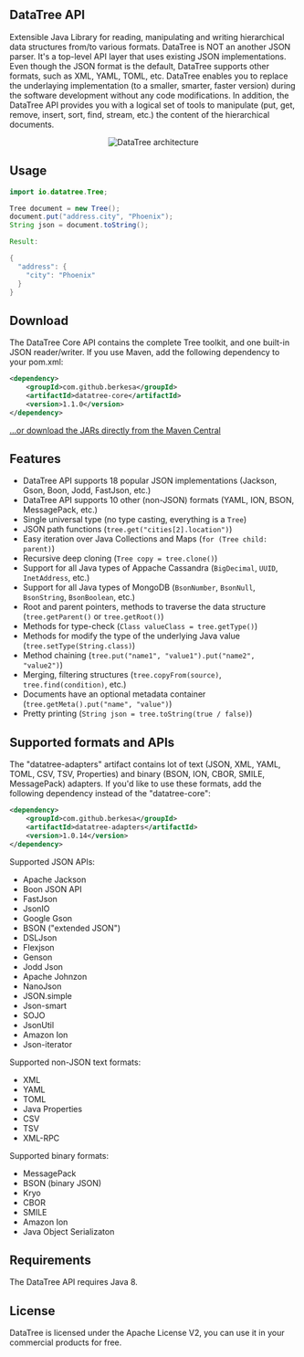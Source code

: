 ## DataTree API

Extensible Java Library for reading, manipulating and writing hierarchical data structures from/to various formats.
DataTree is NOT an another JSON parser. It's a top-level API layer that uses existing JSON implementations.
Even though the JSON format is the default, DataTree supports other formats, such as XML, YAML, TOML, etc.
DataTree enables you to replace the underlaying implementation (to a smaller, smarter, faster version)
during the software development without any code modifications.
In addition, the DataTree API provides you with a logical set of tools
to manipulate (put, get, remove, insert, sort, find, stream, etc.) the content of the hierarchical documents. 

<div align="center">
    <img src="architecture.png" alt="DataTree architecture" />
</div>

## Usage

```java
import io.datatree.Tree;

Tree document = new Tree();
document.put("address.city", "Phoenix");
String json = document.toString();

Result:

{
  "address": {
    "city": "Phoenix"
  }
}
```

## Download

The DataTree Core API contains the complete Tree toolkit, and one built-in JSON reader/writer. If you use Maven, add the following dependency to your pom.xml:

```xml
<dependency>
    <groupId>com.github.berkesa</groupId>
    <artifactId>datatree-core</artifactId>
    <version>1.1.0</version>
</dependency>
```

[...or download the JARs directly from the Maven Central](https://search.maven.org/artifact/com.github.berkesa/datatree-core)

## Features

- DataTree API supports 18 popular JSON implementations (Jackson, Gson, Boon, Jodd, FastJson, etc.)
- DataTree API supports 10 other (non-JSON) formats (YAML, ION, BSON, MessagePack, etc.)
- Single universal type (no type casting, everything is a `Tree`)
- JSON path functions (`tree.get("cities[2].location")`)
- Easy iteration over Java Collections and Maps (`for (Tree child: parent)`)
- Recursive deep cloning (`Tree copy = tree.clone()`)
- Support for all Java types of Appache Cassandra (`BigDecimal`, `UUID`, `InetAddress`, etc.)
- Support for all Java types of MongoDB (`BsonNumber`, `BsonNull`, `BsonString`, `BsonBoolean`, etc.)
- Root and parent pointers, methods to traverse the data structure (`tree.getParent()` or `tree.getRoot()`)
- Methods for type-check (`Class valueClass = tree.getType()`)
- Methods for modify the type of the underlying Java value (`tree.setType(String.class)`)
- Method chaining (`tree.put("name1", "value1").put("name2", "value2")`)
- Merging, filtering structures (`tree.copyFrom(source)`, `tree.find(condition)`, etc.)
- Documents have an optional metadata container (`tree.getMeta().put("name", "value")`)
- Pretty printing (`String json = tree.toString(true / false)`)

## Supported formats and APIs

The "datatree-adapters" artifact contains lot of text (JSON, XML, YAML, TOML, CSV, TSV, Properties)
and binary (BSON, ION, CBOR, SMILE, MessagePack) adapters. If you'd like to use these formats,
add the following dependency instead of the "datatree-core":

```xml
<dependency>
    <groupId>com.github.berkesa</groupId>
    <artifactId>datatree-adapters</artifactId>
    <version>1.0.14</version>
</dependency>
```

Supported JSON APIs:

- Apache Jackson
- Boon JSON API
- FastJson
- JsonIO
- Google Gson
- BSON ("extended JSON")
- DSLJson
- Flexjson
- Genson
- Jodd Json
- Apache Johnzon
- NanoJson
- JSON.simple
- Json-smart
- SOJO
- JsonUtil
- Amazon Ion
- Json-iterator

Supported non-JSON text formats:

- XML
- YAML
- TOML
- Java Properties
- CSV
- TSV
- XML-RPC

Supported binary formats:

- MessagePack
- BSON (binary JSON)
- Kryo
- CBOR
- SMILE
- Amazon Ion
- Java Object Serializaton

## Requirements

The DataTree API requires Java 8.

## License

DataTree is licensed under the Apache License V2, you can use it in your commercial products for free.
